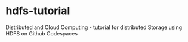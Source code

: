 # hdfs-tutorial
Distributed and Cloud Computing - tutorial for distributed Storage using HDFS on Github Codespaces
